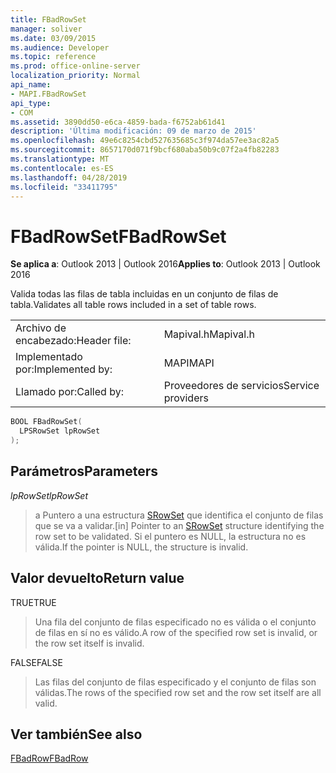```yaml
---
title: FBadRowSet
manager: soliver
ms.date: 03/09/2015
ms.audience: Developer
ms.topic: reference
ms.prod: office-online-server
localization_priority: Normal
api_name:
- MAPI.FBadRowSet
api_type:
- COM
ms.assetid: 3890dd50-e6ca-4859-bada-f6752ab61d41
description: 'Última modificación: 09 de marzo de 2015'
ms.openlocfilehash: 49e6c8254cbd527635685c3f974da57ee3ac82a5
ms.sourcegitcommit: 8657170d071f9bcf680aba50b9c07f2a4fb82283
ms.translationtype: MT
ms.contentlocale: es-ES
ms.lasthandoff: 04/28/2019
ms.locfileid: "33411795"
---
```

# <a name="fbadrowset"></a><span data-ttu-id="2dce2-103">FBadRowSet</span><span class="sxs-lookup"><span data-stu-id="2dce2-103">FBadRowSet</span></span>

  
  
<span data-ttu-id="2dce2-104">**Se aplica a**: Outlook 2013 | Outlook 2016</span><span class="sxs-lookup"><span data-stu-id="2dce2-104">**Applies to**: Outlook 2013 | Outlook 2016</span></span> 
  
<span data-ttu-id="2dce2-105">Valida todas las filas de tabla incluidas en un conjunto de filas de tabla.</span><span class="sxs-lookup"><span data-stu-id="2dce2-105">Validates all table rows included in a set of table rows.</span></span>
  
|||
|:-----|:-----|
|<span data-ttu-id="2dce2-106">Archivo de encabezado:</span><span class="sxs-lookup"><span data-stu-id="2dce2-106">Header file:</span></span>  <br/> |<span data-ttu-id="2dce2-107">Mapival.h</span><span class="sxs-lookup"><span data-stu-id="2dce2-107">Mapival.h</span></span>  <br/> |
|<span data-ttu-id="2dce2-108">Implementado por:</span><span class="sxs-lookup"><span data-stu-id="2dce2-108">Implemented by:</span></span>  <br/> |<span data-ttu-id="2dce2-109">MAPI</span><span class="sxs-lookup"><span data-stu-id="2dce2-109">MAPI</span></span>  <br/> |
|<span data-ttu-id="2dce2-110">Llamado por:</span><span class="sxs-lookup"><span data-stu-id="2dce2-110">Called by:</span></span>  <br/> |<span data-ttu-id="2dce2-111">Proveedores de servicios</span><span class="sxs-lookup"><span data-stu-id="2dce2-111">Service providers</span></span>  <br/> |
   
```cpp
BOOL FBadRowSet(
  LPSRowSet lpRowSet
);
```

## <a name="parameters"></a><span data-ttu-id="2dce2-112">Parámetros</span><span class="sxs-lookup"><span data-stu-id="2dce2-112">Parameters</span></span>

 <span data-ttu-id="2dce2-113">_lpRowSet_</span><span class="sxs-lookup"><span data-stu-id="2dce2-113">_lpRowSet_</span></span>
  
> <span data-ttu-id="2dce2-114">a Puntero a una estructura [SRowSet](srowset.md) que identifica el conjunto de filas que se va a validar.</span><span class="sxs-lookup"><span data-stu-id="2dce2-114">[in] Pointer to an [SRowSet](srowset.md) structure identifying the row set to be validated.</span></span> <span data-ttu-id="2dce2-115">Si el puntero es NULL, la estructura no es válida.</span><span class="sxs-lookup"><span data-stu-id="2dce2-115">If the pointer is NULL, the structure is invalid.</span></span> 
    
## <a name="return-value"></a><span data-ttu-id="2dce2-116">Valor devuelto</span><span class="sxs-lookup"><span data-stu-id="2dce2-116">Return value</span></span>

<span data-ttu-id="2dce2-117">TRUE</span><span class="sxs-lookup"><span data-stu-id="2dce2-117">TRUE</span></span> 
  
> <span data-ttu-id="2dce2-118">Una fila del conjunto de filas especificado no es válida o el conjunto de filas en sí no es válido.</span><span class="sxs-lookup"><span data-stu-id="2dce2-118">A row of the specified row set is invalid, or the row set itself is invalid.</span></span> 
    
<span data-ttu-id="2dce2-119">FALSE</span><span class="sxs-lookup"><span data-stu-id="2dce2-119">FALSE</span></span> 
  
> <span data-ttu-id="2dce2-120">Las filas del conjunto de filas especificado y el conjunto de filas son válidas.</span><span class="sxs-lookup"><span data-stu-id="2dce2-120">The rows of the specified row set and the row set itself are all valid.</span></span>
    
## <a name="see-also"></a><span data-ttu-id="2dce2-121">Ver también</span><span class="sxs-lookup"><span data-stu-id="2dce2-121">See also</span></span>



[<span data-ttu-id="2dce2-122">FBadRow</span><span class="sxs-lookup"><span data-stu-id="2dce2-122">FBadRow</span></span>](fbadrow.md)

